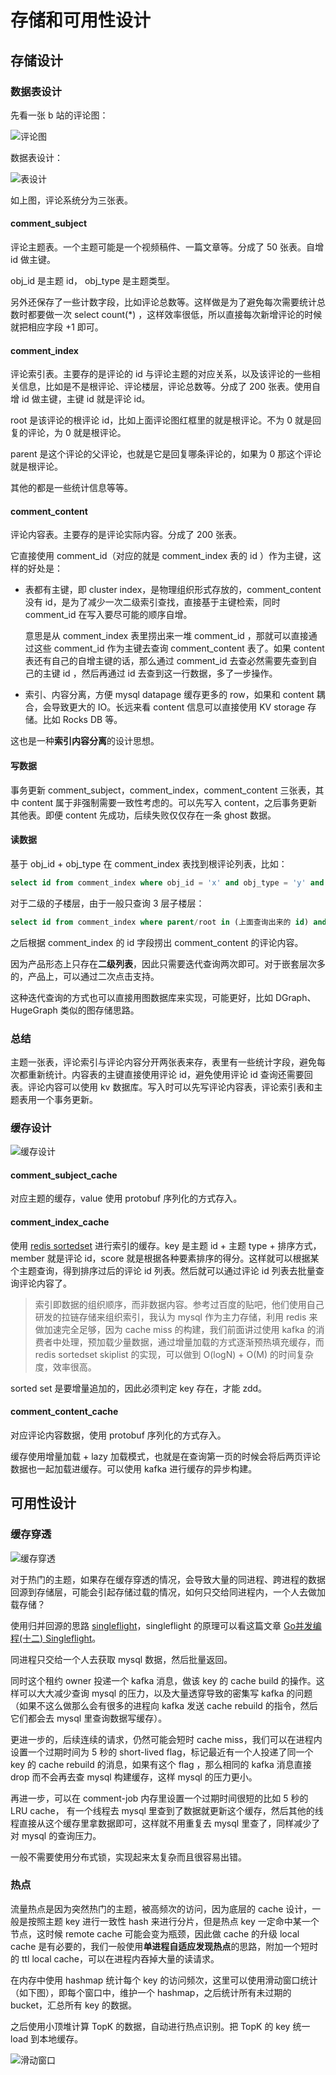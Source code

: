 # 存储和可用性设计

## 存储设计

### 数据表设计

先看一张 b 站的评论图：

![评论图](../../.go_study/assets/go_advanced/storage-1.png)

数据表设计：



![表设计](../../.go_study/assets/go_advanced/storage-2.png)



如上图，评论系统分为三张表。



#### comment_subject

评论主题表。一个主题可能是一个视频稿件、一篇文章等。分成了 50 张表。自增 id 做主键。

obj_id 是主题 id， obj_type 是主题类型。

另外还保存了一些计数字段，比如评论总数等。这样做是为了避免每次需要统计总数时都要做一次 select count(*) ，这样效率很低，所以直接每次新增评论的时候就把相应字段 +1 即可。

#### comment_index

评论索引表。主要存的是评论的 id 与评论主题的对应关系，以及该评论的一些相关信息，比如是不是根评论、评论楼层，评论总数等。分成了 200 张表。使用自增 id 做主键，主键 id 就是评论 id。

root 是该评论的根评论 id，比如上面评论图红框里的就是根评论。不为 0 就是回复的评论，为 0 就是根评论。

parent 是这个评论的父评论，也就是它是回复哪条评论的，如果为 0 那这个评论就是根评论。

其他的都是一些统计信息等等。

#### comment_content

评论内容表。主要存的是评论实际内容。分成了 200 张表。

它直接使用 comment_id（对应的就是 comment_index 表的 id ）作为主键，这样的好处是：

- 表都有主键，即 cluster index，是物理组织形式存放的，comment_content 没有 id，是为了减少一次二级索引查找，直接基于主键检索，同时 comment_id 在写入要尽可能的顺序自增。

  意思是从 comment_index 表里捞出来一堆 comment_id ，那就可以直接通过这些 comment_id 作为主键去查询 comment_content 表了。如果 content 表还有自己的自增主键的话，那么通过 comment_id 去查必然需要先查到自己的主键 id ，然后再通过 id 去查到这一行数据，多了一步操作。

- 索引、内容分离，方便 mysql datapage 缓存更多的 row，如果和 content 耦合，会导致更大的 IO。长远来看 content 信息可以直接使用 KV storage 存储。比如 Rocks DB 等。

这也是一种**索引内容分离**的设计思想。

#### 写数据

事务更新 comment_subject，comment_index，comment_content 三张表，其中 content 属于非强制需要一致性考虑的。可以先写入 content，之后事务更新其他表。即便 content 先成功，后续失败仅仅存在一条 ghost 数据。

#### 读数据

基于 obj_id + obj_type 在 comment_index 表找到根评论列表，比如：

```sql
select id from comment_index where obj_id = 'x' and obj_type = 'y' and root = 0 ORDER BY floor;
```

对于二级的子楼层，由于一般只查询 3 层子楼层：

```sql
select id from comment_index where parent/root in (上面查询出来的 id) and floor <= 3 order by floor;
```

之后根据 comment_index 的 id 字段捞出 comment_content 的评论内容。

因为产品形态上只存在**二级列表**，因此只需要迭代查询两次即可。对于嵌套层次多的，产品上，可以通过二次点击支持。

这种迭代查询的方式也可以直接用图数据库来实现，可能更好，比如 DGraph、HugeGraph 类似的图存储思路。

### 总结

主题一张表，评论索引与评论内容分开两张表来存，表里有一些统计字段，避免每次都重新统计。内容表的主键直接使用评论 id，避免使用评论 id 查询还需要回表。评论内容可以使用 kv 数据库。写入时可以先写评论内容表，评论索引表和主题表用一个事务更新。

### 缓存设计

![缓存设计](../../.go_study/assets/go_advanced/storage-3.png)

#### comment_subject_cache

对应主题的缓存，value 使用 protobuf 序列化的方式存入。

#### comment_index_cache

使用 [redis sortedset](https://redis.com/ebook/part-1-getting-started/chapter-1-getting-to-know-redis/1-2-what-redis-data-structures-look-like/1-2-5-sorted-sets-in-redis/) 进行索引的缓存。key 是主题 id + 主题 type + 排序方式， member 就是评论 id，score 就是根据各种要素排序的得分。这样就可以根据某个主题查询，得到排序过后的评论 id 列表。然后就可以通过评论 id 列表去批量查询评论内容了。

> 索引即数据的组织顺序，而非数据内容。参考过百度的贴吧，他们使用自己研发的拉链存储来组织索引，我认为 mysql 作为主力存储，利用 redis 来做加速完全足够，因为 cache miss 的构建，我们前面讲过使用 kafka 的消费者中处理，预加载少量数据，通过增量加载的方式逐渐预热填充缓存，而 redis sortedset skiplist 的实现，可以做到 O(logN) + O(M) 的时间复杂度，效率很高。

sorted set 是要增量追加的，因此必须判定 key 存在，才能 zdd。

#### comment_content_cache

对应评论内容数据，使用 protobuf 序列化的方式存入。

缓存使用增量加载 + lazy 加载模式，也就是在查询第一页的时候会将后两页评论数据也一起加载进缓存。可以使用 kafka 进行缓存的异步构建。



## 可用性设计

### 缓存穿透

![缓存穿透](../../.go_study/assets/go_advanced/storage-4.png)

对于热门的主题，如果存在缓存穿透的情况，会导致大量的同进程、跨进程的数据回源到存储层，可能会引起存储过载的情况，如何只交给同进程内，一个人去做加载存储？

使用归并回源的思路 [singleflight](https://pkg.go.dev/golang.org/x/sync/singleflight)，singleflight 的原理可以看这篇文章 [Go并发编程(十二) Singleflight](https://lailin.xyz/post/go-training-week5-singleflight.html)。

同进程只交给一个人去获取 mysql 数据，然后批量返回。

同时这个租约 owner 投递一个 kafka 消息，做该 key 的 cache build 的操作。这样可以大大减少查询 mysql 的压力，以及大量透穿导致的密集写 kafka 的问题（如果不这么做那么会有很多的进程向 kafka 发送 cache rebuild 的指令，然后它们都会去 mysql 里查询数据写缓存）。

更进一步的，后续连续的请求，仍然可能会短时 cache miss，我们可以在进程内设置一个过期时间为 5 秒的 short-lived flag，标记最近有一个人投递了同一个 key 的 cache rebuild 的消息，如果有这个 flag ，那么相同的 kafka 消息直接 drop 而不会再去查 mysql 构建缓存，这样 mysql 的压力更小。

再进一步，可以在 comment-job 内存里设置一个过期时间很短的比如 5 秒的 LRU cache， 有一个线程去 mysql 里查到了数据就更新这个缓存，然后其他的线程直接从这个缓存里拿数据即可，这样就不用重复去 mysql 里查了，同样减少了对 mysql 的查询压力。

一般不需要使用分布式锁，实现起来太复杂而且很容易出错。

### 热点

流量热点是因为突然热门的主题，被高频次的访问，因为底层的 cache 设计，一般是按照主题 key 进行一致性 hash 来进行分片，但是热点 key 一定命中某一个节点，这时候 remote cache 可能会变为瓶颈，因此做 cache 的升级 local cache 是有必要的，我们一般使用**单进程自适应发现热点**的思路，附加一个短时的 ttl local cache，可以在进程内吞掉大量的读请求。

在内存中使用 hashmap 统计每个 key 的访问频次，这里可以使用滑动窗口统计（如下图），即每个窗口中，维护一个 hashmap，之后统计所有未过期的 bucket，汇总所有 key 的数据。

之后使用小顶堆计算 TopK 的数据，自动进行热点识别。把 TopK 的 key 统一 load 到本地缓存。

![滑动窗口](../../.go_study/assets/go_advanced/storage-5.png)